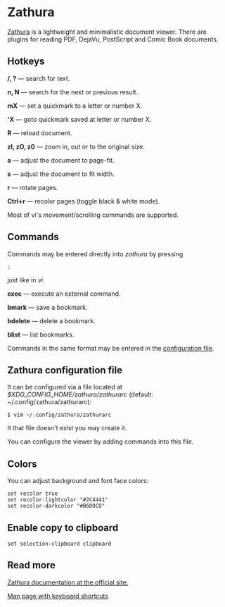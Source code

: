 
# Zathura

[Zathura](https://pwmt.org/projects/zathura/) is a lightweight and minimalistic document viewer. There are plugins for reading PDF, DejaVu, PostScript and Comic Book documents.

## Hotkeys

**/, ?** — search for text.

**n, N** — search for the next or previous result.

**mX** — set a quickmark to a letter or number X.

**'X** — goto quickmark saved at letter or number X.

**R** — reload document.

**zI, zO, z0** — zoom in, out or to the original size.

**a** — adjust the document to page-fit.

**s** — adjust the document to fit width.

**r** — rotate pages.

**Ctrl+r** — recolor pages (toggle black & white mode).

Most of vi's movement/scrolling commands are supported.

## Commands 

Commands may be entered directly into *zathura* by pressing 

    :

just like in *vi*. 

**exec** — execute an external command.

**bmark** — save a bookmark.

**bdelete** — delete a bookmark.

**blist** — list bookmarks.

Commands in the same format may be entered in the [configuration file](#config).

<a name='config'></a>

## Zathura configuration file


It can be configured via a file located at *$XDG_CONFIG_HOME/zathura/zathurarc* (default: ~/.config/zathura/zathurarc):

    $ vim ~/.config/zathura/zathurarc

It that file doesn't exist you may create it.

You can configure the viewer by adding commands into this file.

## Colors

You can adjust background and font face colors:

    set recolor true
    set recolor-lightcolor "#2C4441"
    set recolor-darkcolor "#B6D0CD"

## Enable copy to clipboard

    set selection-clipboard clipboard

## Read more

[Zathura documentation at the official site.](https://pwmt.org/projects/zathura/documentation/)

[Man page with keyboard shortcuts](https://github.com/pwmt/zathura/blob/master/doc/man/zathura.1.rst)
